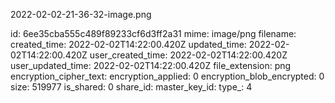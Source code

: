 2022-02-02-21-36-32-image.png

id: 6ee35cba555c489f89233cf6d3ff2a31
mime: image/png
filename: 
created_time: 2022-02-02T14:22:00.420Z
updated_time: 2022-02-02T14:22:00.420Z
user_created_time: 2022-02-02T14:22:00.420Z
user_updated_time: 2022-02-02T14:22:00.420Z
file_extension: png
encryption_cipher_text: 
encryption_applied: 0
encryption_blob_encrypted: 0
size: 519977
is_shared: 0
share_id: 
master_key_id: 
type_: 4